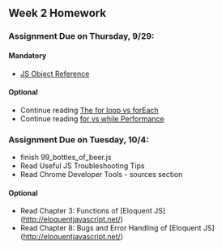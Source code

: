 ## Week 2 Homework

### Assignment Due on Thursday, 9/29:

#### Mandatory
* [JS Object Reference](http://www.w3schools.com/jsref/jsref_operators.asp)

#### Optional
* Continue reading [The for loop vs forEach](http://thejsguy.com/2016/07/30/javascript-for-loop-vs-array-foreach.html)
* Continue reading [for vs while Performance](http://www.stoimen.com/blog/2012/01/24/javascript-performance-for-vs-while/)

### Assignment Due on Tuesday, 10/4:



* finish 99_bottles_of_beer.js
* Read Useful JS Troubleshooting Tips
* Read Chrome Developer Tools - sources section

#### Optional
* Read Chapter 3: Functions of [Eloquent JS] (http://eloquentjavascript.net/)
* Read Chapter 8: Bugs and Error Handling of [Eloquent JS] (http://eloquentjavascript.net/)

